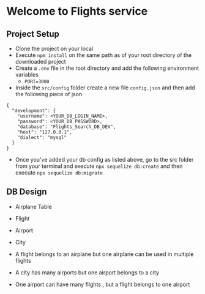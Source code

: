 # Welcome to Flights service

## Project Setup

- Clone the project on your local
- Execute `npm install` on the same path as of your root directory of the downloaded project
- Create a `.env` file in the root directory and add the following environment variables
  - `PORT=3000`
- Inside the `src/config` folder create a new file `config.json` and then add the following piece of json

```
{
  "development": {
    "username": <YOUR_DB_LOGIN_NAME>,
    "password": <YOUR_DB_PASSWORD>,
    "database": "Flights_Search_DB_DEV",
    "host": "127.0.0.1",
    "dialect": "mysql"
  }
}

```

- Once you've added your db config as listed above, go to the src folder from your terminal
  and execute `npx sequelize db:create`
  and then execute `npx sequelize db:migrate`

## DB Design

- Airplane Table
- Flight
- Airport
- City

- A flight belongs to an airplane but one airplane can be used in multiple flights
- A city has many airports but one airport belongs to a city
- One airport can have many flights , but a flight belongs to one airport
